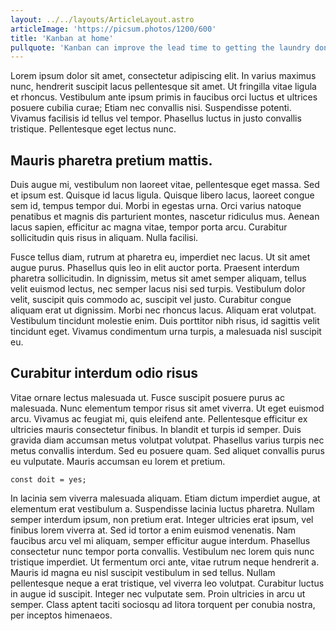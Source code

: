 ```yaml
---
layout: ../../layouts/ArticleLayout.astro
articleImage: 'https://picsum.photos/1200/600'
title: 'Kanban at home'
pullquote: 'Kanban can improve the lead time to getting the laundry done by 33%'
---
```


Lorem ipsum dolor sit amet, consectetur adipiscing elit. In varius maximus nunc, hendrerit suscipit lacus pellentesque sit amet. Ut fringilla vitae ligula et rhoncus. Vestibulum ante ipsum primis in faucibus orci luctus et ultrices posuere cubilia curae; Etiam nec convallis nisi. Suspendisse potenti. Vivamus facilisis id tellus vel tempor. Phasellus luctus in justo convallis tristique. Pellentesque eget lectus nunc.

## Mauris pharetra pretium mattis. 

Duis augue mi, vestibulum non laoreet vitae, pellentesque eget massa. Sed et ipsum est. Quisque id lacus ligula. Quisque libero lacus, laoreet congue sem id, tempus tempor dui. Morbi in egestas urna. Orci varius natoque penatibus et magnis dis parturient montes, nascetur ridiculus mus. Aenean lacus sapien, efficitur ac magna vitae, tempor porta arcu. Curabitur sollicitudin quis risus in aliquam. Nulla facilisi.

Fusce tellus diam, rutrum at pharetra eu, imperdiet nec lacus. Ut sit amet augue purus. Phasellus quis leo in elit auctor porta. Praesent interdum pharetra sollicitudin. In dignissim, metus sit amet semper aliquam, tellus velit euismod lectus, nec semper lacus nisi sed turpis. Vestibulum dolor velit, suscipit quis commodo ac, suscipit vel justo. Curabitur congue aliquam erat ut dignissim. Morbi nec rhoncus lacus. Aliquam erat volutpat. Vestibulum tincidunt molestie enim. Duis porttitor nibh risus, id sagittis velit tincidunt eget. Vivamus condimentum urna turpis, a malesuada nisl suscipit eu.

## Curabitur interdum odio risus
Vitae ornare lectus malesuada ut. Fusce suscipit posuere purus ac malesuada. Nunc elementum tempor risus sit amet viverra. Ut eget euismod arcu. Vivamus ac feugiat mi, quis eleifend ante. Pellentesque efficitur ex ultricies mauris consectetur finibus. In blandit et turpis id semper. Duis gravida diam accumsan metus volutpat volutpat. Phasellus varius turpis nec metus convallis interdum. Sed eu posuere quam. Sed aliquet convallis purus eu vulputate. Mauris accumsan eu lorem et pretium.

```
const doit = yes;
```

In lacinia sem viverra malesuada aliquam. Etiam dictum imperdiet augue, at elementum erat vestibulum a. Suspendisse lacinia luctus pharetra. Nullam semper interdum ipsum, non pretium erat. Integer ultricies erat ipsum, vel finibus lorem viverra at. Sed id tortor a enim euismod venenatis. Nam faucibus arcu vel mi aliquam, semper efficitur augue interdum. Phasellus consectetur nunc tempor porta convallis. Vestibulum nec lorem quis nunc tristique imperdiet. Ut fermentum orci ante, vitae rutrum neque hendrerit a. Mauris id magna eu nisl suscipit vestibulum in sed tellus. Nullam pellentesque neque a erat tristique, vel viverra leo volutpat. Curabitur luctus in augue id suscipit. Integer nec vulputate sem. Proin ultricies in arcu ut semper. Class aptent taciti sociosqu ad litora torquent per conubia nostra, per inceptos himenaeos.